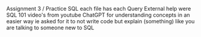 Assignment 3 / Practice SQL
each file has each Query
External help were SQL 101 video's from youtube 
ChatGPT for understanding concepts in an easier way ie asked for it to not write code but explain (something) like you are talking to someone new to SQL 

